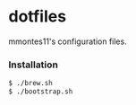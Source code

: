 # dotfiles
mmontes11's configuration files.

### Installation

```bash
$ ./brew.sh
$ ./bootstrap.sh
```
